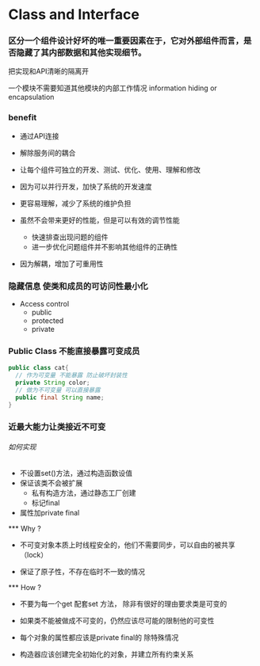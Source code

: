 # Class and Interface

### 区分一个组件设计好坏的唯一重要因素在于，它对外部组件而言，是否隐藏了其内部数据和其他实现细节。



把实现和API清晰的隔离开

一个模块不需要知道其他模块的内部工作情况 information hiding or encapsulation



### benefit

* 通过API连接

* 解除服务间的耦合

* 让每个组件可独立的开发、测试、优化、使用、理解和修改

* 因为可以并行开发，加快了系统的开发速度

* 更容易理解，减少了系统的维护负担
* 虽然不会带来更好的性能，但是可以有效的调节性能
  * 快速排查出现问题的组件
  * 进一步优化问题组件并不影响其他组件的正确性
* 因为解耦，增加了可重用性



### 隐藏信息 使类和成员的可访问性最小化

* Access control 
  * public 
  * protected
  * private



### Public Class 不能直接暴露可变成员

```java
public class cat{
  // 作为可变量 不能暴露 防止破坏封装性
  private String color;
  // 做为不可变量 可以直接暴露
  public final String name;
}
```



### 近最大能力让类接近不可变

###### 如何实现

* 不设置set()方法，通过构造函数设值
* 保证该类不会被扩展
  * 私有构造方法，通过静态工厂创建
  * 标记final
* 属性加private final



*** Why ?  

* 不可变对象本质上时线程安全的，他们不需要同步，可以自由的被共享（lock）

* 保证了原子性，不存在临时不一致的情况



*** How ?

* 不要为每一个get 配套set 方法， 除非有很好的理由要求类是可变的

* 如果类不能被做成不可变的，仍然应该尽可能的限制他的可变性

* 每个对象的属性都应该是private final的 除特殊情况

* 构造器应该创建完全初始化的对象，并建立所有约束关系







